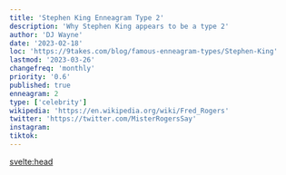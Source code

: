 ```yaml
---
title: 'Stephen King Enneagram Type 2'
description: 'Why Stephen King appears to be a type 2'
author: 'DJ Wayne'
date: '2023-02-18'
loc: 'https://9takes.com/blog/famous-enneagram-types/Stephen-King'
lastmod: '2023-03-26'
changefreq: 'monthly'
priority: '0.6'
published: true
enneagram: 2
type: ['celebrity']
wikipedia: 'https://en.wikipedia.org/wiki/Fred_Rogers'
twitter: 'https://twitter.com/MisterRogersSay'
instagram:
tiktok:
---
```


<svelte:head>

  <meta property="og:image" content="https://9takes.com/types/2s/Stephen-King.webp" />
  <link rel="canonical" href="https://9takes.com/blog/famous-enneagram-types/Stephen-King">
</svelte:head>
<script>
	import  PopCard  from "../../../lib/components/atoms/PopCard.svelte";
</script>
<div
	style="display: flex;
    justify-content: center;
    margin: 1rem 0;
	"
>
	<PopCard
		image={`/types/2s/${'Stephen-King'}.webp`}
		showIcon={false}
		text="Stephen King"
		subtext=""
	/>
</div>

<p class="firstLetter"></p>